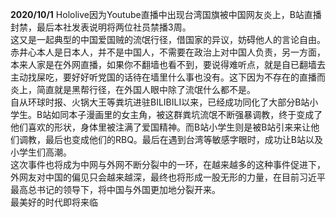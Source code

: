 **2020/10/1**
Hololive因为Youtube直播中出现台湾国旗被中国网友炎上，B站直播封禁，最后本社发表说明将两位社员禁播3周。<br>
这又是一起典型的中国爱国贼的流氓行径，借国家的异议，妨碍他人的言论自由。赤井心本人是日本人，并不是中国人，不需要在政治上对中国人负责，另一方面，本来人家是在外网直播，如果你不翻墙也看不到，要说得难听点，就是自已翻墙去主动找屎吃，要好好听党国的话待在墙里什么事也没有。这下因为不存在的直播而炎上，简直就是黑帮行径，在外国人眼中除了流氓什么都不是。<br>
自从环球时报、火锅大王等粪坑进驻BILIBILI以来，已经成功同化了大部分B站小学生。B站如同本子漫画里的女主角，被这群粪坑流氓不断强暴调教，终于变成了他们喜欢的形状，身体里被注满了爱国精神。而B站小学生则是被B站引来来让他们调教，最后也变成他们的RBQ。最后在遇到台湾等敏感字眼时，成功让B站以及小学生们高潮。<br>
这次事件也将成为中网与外网不断分裂中的一环，在越来越多的这种事件促进下，外网友对中国的偏见只会越来越深，最终也将形成一股无形的力量，在目前习近平最高总书记的领导下，将中国与外国更加地分裂开来。<br>
最美好的时代即将来临<be>
